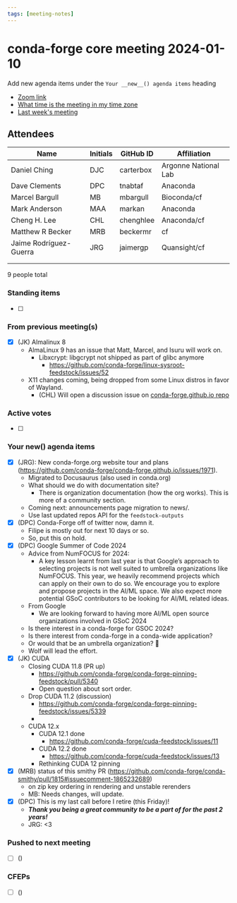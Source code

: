 ```yaml
---
tags: [meeting-notes]
---
```

# conda-forge core meeting 2024-01-10

Add new agenda items under the `Your __new__() agenda items` heading

- [Zoom link](https://zoom.us/j/9138593505?pwd=SWh3dE1IK05LV01Qa0FJZ1ZpMzJLZz09)
- [What time is the meeting in my time zone](https://dateful.com/convert/utc?t=5pm)
- [Last week's meeting](https://hackmd.io/#REPLACE_ME#)

## Attendees

| Name                    | Initials | GitHub ID        | Affiliation                 |
| ----------------------- | -------- | ---------------  | --------------------------- |
| Daniel Ching            |  DJC     | carterbox        | Argonne National Lab        |
| Dave Clements           | DPC      | tnabtaf          | Anaconda                    |
| Marcel Bargull          | MB       | mbargull         | Bioconda/cf                 |
| Mark Anderson           | MAA      | markan           | Anaconda                    |
| Cheng H. Lee            | CHL      | chenghlee        | Anaconda/cf                 |
| Matthew R Becker        | MRB      | beckermr         | cf                            |
| Jaime Rodríguez-Guerra  | JRG      | jaimergp         | Quansight/cf                  |
|                         |          |                  |                             |
|                         |          |                  |                             |

9 people total

### Standing items

- [ ]

### From previous meeting(s)

- [x] (JK) Almalinux 8
    - AlmaLinux 9 has an issue that Matt, Marcel, and Isuru will work on.
        - Libxcrypt: libgcrypt not shipped as part of glibc anymore
          - https://github.com/conda-forge/linux-sysroot-feedstock/issues/52
    - X11 changes coming, being dropped from some Linux distros in favor of Wayland.
        - (CHL) Will open a discussion issue on [conda-forge.github.io repo](https://github.com/conda-forge/conda-forge.github.io/)

### Active votes

- [ ]

### Your __new__() agenda items

- [x] (JRG): New conda-forge.org website tour and plans (https://github.com/conda-forge/conda-forge.github.io/issues/1971).
    - Migrated to Docusaurus (also used in conda.org)
    - What should we do with documentation site?
        - There is organization documentation (how the org works). This is more of a community section.
    - Coming next: announcements page migration to news/.
    - Use last updated repos API for the `feedstock-outputs`
- [x] (DPC) Conda-Forge off of twitter now, damn it.
    - Filipe is mostly out for next 10 days or so.
    - So, put this on hold.
- [x] (DPC) Google Summer of Code 2024
  - Advice from NumFOCUS for 2024:
    - A key lesson learnt from last year is that Google’s approach to selecting projects is not well suited to umbrella organizations like NumFOCUS. This year, we heavily recommend projects which can apply on their own to do so. We encourage you to explore and propose projects in the AI/ML space. We also expect more potential GSoC contributors to be looking for AI/ML related ideas.
  - From Google
    - We are looking forward to having more AI/ML open source organizations involved in GSoC 2024
  - Is there interest in a conda-forge for GSOC 2024?
  - Is there interest from conda-forge in a conda-wide application?
  - Or would that be an umbrella organization? 🙁
  - Wolf will lead the effort.
- [x] (JK) CUDA
    - Closing CUDA 11.8 (PR up)
        - https://github.com/conda-forge/conda-forge-pinning-feedstock/pull/5340
        - Open question about sort order.
    - Drop CUDA 11.2 (discussion)
        - https://github.com/conda-forge/conda-forge-pinning-feedstock/issues/5339
        - 
    - CUDA 12.x
        - CUDA 12.1 done
            - https://github.com/conda-forge/cuda-feedstock/issues/11
        - CUDA 12.2 done
            - https://github.com/conda-forge/cuda-feedstock/issues/13
        - Rethinking CUDA 12 pinning
- [x] (MRB) status of this smithy PR (https://github.com/conda-forge/conda-smithy/pull/1815#issuecomment-1865232689)
    - on zip key ordering in rendering and unstable rerenders
    - MB: Needs changes, will update.
- [x] (DPC) This is my last call before I retire (this Friday)!
    - ***Thank you being a great community to be a part of for the past 2 years!***
    - JRG: <3

### Pushed to next meeting

- [ ] ()

### CFEPs

- [ ] ()
